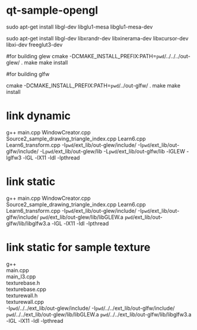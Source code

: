 # qt-sample-opengl
sudo apt-get install libgl-dev libglu1-mesa libglu1-mesa-dev



sudo apt-get install libgl-dev libxrandr-dev libxinerama-dev libxcursor-dev libxi-dev freeglut3-dev






#for building glew
cmake -DCMAKE_INSTALL_PREFIX:PATH=`pwd`/../../../out-glew/ .
make
make install



#for building glfw

cmake -DCMAKE_INSTALL_PREFIX:PATH=`pwd`/../out-glfw/ .
make
make install








# link dynamic
g++ main.cpp WindowCreator.cpp Source2_sample_drawing_triangle_index.cpp Learn6.cpp Learn6_transform.cpp -I`pwd`/ext_lib/out-glew/include/ -I`pwd`/ext_lib/out-glfw/include/ -L`pwd`/ext_lib/out-glew/lib -L`pwd`/ext_lib/out-glfw/lib -lGLEW -lglfw3 -lGL -lX11 -ldl -lpthread

# link static
g++ main.cpp WindowCreator.cpp Source2_sample_drawing_triangle_index.cpp Learn6.cpp Learn6_transform.cpp -I`pwd`/ext_lib/out-glew/include/ -I`pwd`/ext_lib/out-glfw/include/ `pwd`/ext_lib/out-glew/lib/libGLEW.a `pwd`/ext_lib/out-glfw/lib/libglfw3.a -lGL -lX11 -ldl -lpthread


# link static for sample texture
g++ \
main.cpp \
main_l3.cpp \
texturebase.h \
texturebase.cpp \
texturewall.h \
texturewall.cpp \
 -I`pwd`/../../ext_lib/out-glew/include/ -I`pwd`/../../ext_lib/out-glfw/include/ `pwd`/../../ext_lib/out-glew/lib/libGLEW.a `pwd`/../../ext_lib/out-glfw/lib/libglfw3.a \
 -lGL -lX11 -ldl -lpthread

